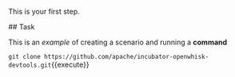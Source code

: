 This is your first step.

## Task

This is an _example_ of creating a scenario and running a **command**

`git clone https://github.com/apache/incubator-openwhisk-devtools.git`{{execute}}
